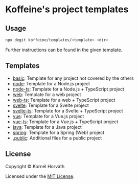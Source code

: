 # Koffeine's project templates

## Usage

```sh
npx degit koffeine/templates/<template> <dir>
```

Further instructions can be found in the given template.

## Templates

- <a href="basic">basic</a>: Template for any project not covered by the others
- <a href="node">node</a>: Template for a Node.js project
- <a href="node-ts">node-ts</a>: Template for a Node.js + TypeScript project
- <a href="web">web</a>: Template for a web project
- <a href="web-ts">web-ts</a>: Template for a web + TypeScript project
- <a href="svelte">svelte</a>: Template for a Svelte project
- <a href="svelte-ts">svelte-ts</a>: Template for a Svelte + TypeScript project
- <a href="vue">vue</a>: Template for a Vue.js project
- <a href="vue-ts">vue-ts</a>: Template for a Vue.js + TypeScript project
- <a href="java">java</a>: Template for a Java project
- <a href="spring">spring</a>: Template for a Spring (Web) project
- <a href=".public">.public</a>: Additional files for a public project

## License

Copyright © Kornél Horváth

Licensed under the [MIT License](https://raw.githubusercontent.com/koffeine/templates/master/LICENSE).
